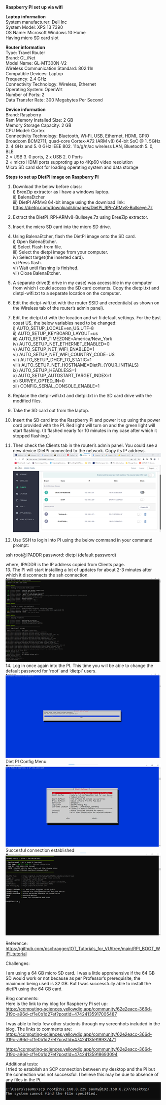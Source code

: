 **Raspberry PI set up via wifi**

**Laptop information**<br />
System manufacturer: Dell Inc<br />
System Model: XPS 13 7390<br />
OS Name: Microsoft Windows 10 Home<br />
Having micro SD card slot<br />

**Router information**<br />
Type: Travel Router<br />
Brand:	GL.iNet<br />
Model Name:	GL-MT300N-V2<br />
Wireless Communication Standard:	802.11n<br />
Compatible Devices:	Laptop<br />
Frequency:	2.4 GHz<br />
Connectivity Technology:	Wireless, Ethernet<br />
Operating System:	OpenWrt<br />
Number of Ports:	2<br />
Data Transfer Rate:	300 Megabytes Per Second<br />

**Device information**<br />
Brand:	Raspberry<br />
Ram Memory Installed Size:	2 GB<br />
Memory Storage Capacity:	2 GB<br />
CPU Model:	Cortex<br />
Connectivity Technology:	Bluetooth, Wi-Fi, USB, Ethernet, HDMI, GPIO<br />
Broadcom BCM2711, quad-core Cortex-A72 (ARM v8) 64-bit SoC @ 1. 5GHz<br />
2. 4 GHz and 5. 0 GHz IEEE 802. 11b/g/n/ac wireless LAN, Bluetooth 5. 0, BLE<br />
2 × USB 3. 0 ports, 2 x USB 2. 0 Ports<br />
2 × micro HDMI ports supproting up to 4Kp60 video resolution<br />
Micro SD card slot for loading operating system and data storage<br />

**Steps to set up DietPI image on Raspberry PI**

1. Download the below before class:<br />
  i) BreeZip extractor as I have a windows laptop.<br />
  ii) BalenaEtcher<br />
  iii) DietPI ARMv8 64-bit image using the download link:<br />
  https://dietpi.com/downloads/images/DietPi_RPi-ARMv8-Bullseye.7z

2. Extract the DietPi_RPi-ARMv8-Bullseye.7z using BreeZip extractor.
3. Insert the micro SD card into the micro SD drive.
4. Using BalenaEtcher, flash the DietPi image onto the SD card.<br />
  i) Open BalenaEtcher.<br />
  ii) Select Flash from file.<br />
  iii) Select the dietpi image from your computer.<br />
  iv) Select target(the inserted card).<br />
  v) Press flash.<br />
  vi) Wait until flashing is finished.<br />
  vii) Close BalenaEtcher.<br />
5. A separate drive(E drive in my case) was accessible in my computer from which I could access the SD card contents. 
  Copy the dietpi.txt and dietpi-wifi.txt to a separate location on the computer.
6. Edit the dietpi-wifi.txt with the router SSID and credentials( as shown on the Wireless tab of the router’s admin panel).
7. Edit the dietpi.txt with the location and wi-fi default settings. For the East coast US, the below variables need to be changed:<br />
  i) AUTO_SETUP_LOCALE=en_US.UTF-8<br />
  ii) AUTO_SETUP_KEYBOARD_LAYOUT=us<br />
  iii) AUTO_SETUP_TIMEZONE=America/New_York<br />
  iv) AUTO_SETUP_NET_ETHERNET_ENABLED=0<br />
  v) AUTO_SETUP_NET_WIFI_ENABLED=1<br />
  vi) AUTO_SETUP_NET_WIFI_COUNTRY_CODE=US<br />
  vii) AUTO_SETUP_DHCP_TO_STATIC=1<br />
  viii) AUTO_SETUP_NET_HOSTNAME=DietPi_{YOUR_INITIALS}<br />
  ix) AUTO_SETUP_HEADLESS=1<br />
  x) AUTO_SETUP_AUTOSTART_TARGET_INDEX=1<br />
  xi) SURVEY_OPTED_IN=0<br />
  xii) CONFIG_SERIAL_CONSOLE_ENABLE=1<br />
8. Replace the dietpi-wifi.txt and dietpi.txt in the SD card drive with the modified files.
9. Take the SD card out from the laptop.
10. Insert the SD card into the Raspberry Pi and power it up using the power cord provided with the PI. 
  Red light will turn on and the green light will start flashing. (It flashed nearly for 10 minutes in my case after which it stopped flashing.)<br/>
11. Then check the Clients tab in the router’s admin panel. You could see a new device DietPi connected to the network. Copy its IP address.
  ![DietPIonRoutersAdmin](/RPI_Setup/image/DietPIonRoutersAdmin.png)
12. Use SSH to login into PI using the below command in your command prompt:

  ssh root@IPADDR
  password: dietpi (default password)

  where, IPADDR is the IP address copied from Clients page.<br/>
13. The PI will start installing a lot of updates for about 2-3 minutes after which it disconnects the ssh connection.<br/>
![Installing updates](/RPI_Setup/image/Update_installs.png)<br/>
14. Log in once again into the PI. This time you will be able to change the default password for ‘root’ and ‘dietpi’ users.<br/>
![password_reset](/RPI_Setup/image/Password_reset.png)<br/>
Diet PI Config Menu<br/>
![SSHConnectionDietPI](/RPI_Setup/image/SSHConnectionDietPI.png)<br/>
Succesful connection established<br/>
![successful](/RPI_Setup/image/ConnectionSuccessful.png)

Reference:<br/>
https://github.com/pschragger/IOT_Tutorials_for_VU/tree/main/RPI_BOOT_WIFI_tutorial

Challenges:

I am using a 64 GB micro SD card. I was a little apprehensive if the 64 GB SD would work or not because as per Professor’s prerequisite, 
the maximum being used is 32 GB. But I was successfully able to install the dietPi using the 64 GB card.

Blog comments:<br/>
Here is the link to my blog for Raspberry Pi set up:<br/>
https://computing-sciences.yellowdig.app/community/62e2eacc-366d-319c-a96d-cf1e0b1d27ef?postId=47424135917005487<br/>

I was able to help few other students through my screenhots included in the blog. The links to comments are:<br/>
https://computing-sciences.yellowdig.app/community/62e2eacc-366d-319c-a96d-cf1e0b1d27ef?postId=47424135919937471<br/>

https://computing-sciences.yellowdig.app/community/62e2eacc-366d-319c-a96d-cf1e0b1d27ef?postId=47424135918693094

Additional tests:<br/>
I tried to establish an SCP connection between my desktop and the Pi but the connection was not successful. I believe this may be due to absence of
any files in the Pi.<br/>
![SCP](/RPI_Setup/image/SCP.JPG)

